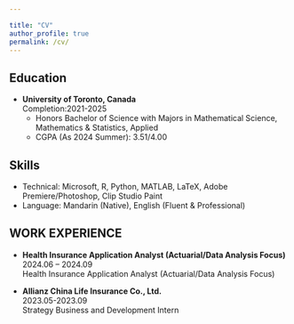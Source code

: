 ```yaml
---

title: "CV"
author_profile: true
permalink: /cv/
---
```



## Education


* **University of Toronto, Canada** <br/> Completion:2021-2025                       
  *   Honors Bachelor of Science with Majors in Mathematical Science, Mathematics & Statistics, Applied
  *  CGPA (As 2024 Summer): 3.51/4.00


## Skills

* Technical: Microsoft, R, Python, MATLAB, LaTeX, Adobe Premiere/Photoshop, Clip Studio Paint
* Language: Mandarin (Native), English (Fluent & Professional)

## WORK EXPERIENCE


* **Health Insurance Application Analyst (Actuarial/Data Analysis Focus)**     <br/>  2024.06 – 2024.09  <br/>  Health Insurance Application Analyst (Actuarial/Data Analysis Focus)

       
* **Allianz China Life Insurance Co., Ltd.**     <br/>   2023.05-2023.09  <br/> Strategy Business and Development Intern
      
